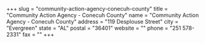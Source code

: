 +++
slug = "community-action-agency-conecuh-county"
title = "Community Action Agency - Conecuh County"
name = "Community Action Agency - Conecuh County"
address = "119 Desplouse Street"
city = "Evergreen"
state = "AL"
postal = "36401"
website = ""
phone = "251 578-2331"
fax = ""
+++
